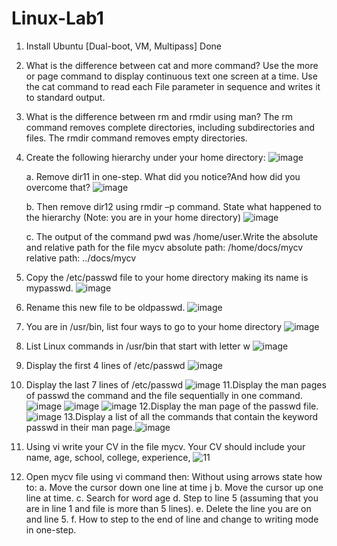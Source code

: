 # Linux-Lab1
1. Install Ubuntu [Dual-boot, VM, Multipass]
   Done
2. What is the difference between cat and more command?
   Use the more or page command to display continuous text one screen at a time. Use the cat command to read each File parameter in sequence and writes it to standard output.
3. What is the difference between rm and rmdir using man?
     The rm command removes complete directories, including subdirectories and files. The rmdir command removes empty directories.
4. Create the following hierarchy under your home directory:    ![image](https://github.com/user-attachments/assets/77d98b3d-eed8-4ff6-9352-824da1aff71e)

   a. Remove dir11 in one-step. What did you notice?And how did you overcome that?    ![image](https://github.com/user-attachments/assets/e7896dc8-1a1c-4696-b417-3332c481d9d9)

   b. Then remove dir12 using rmdir –p command. State what happened to the hierarchy (Note: you are in your home directory)    ![image](https://github.com/user-attachments/assets/9cc86c6f-0fe6-4a00-a605-680f1c1b2690)

   c. The output of the command pwd was /home/user.Write the absolute and relative path for the file mycv
   absolute path: /home/docs/mycv
   relative path: ../docs/mycv
5. Copy the /etc/passwd file to your home directory making its name is mypasswd. ![image](https://github.com/user-attachments/assets/32020427-5d63-4026-892e-4bb966dc41d8)
6. Rename this new file to be oldpasswd. ![image](https://github.com/user-attachments/assets/7f5fd1f4-9420-4eeb-89d4-5f932d29d855)
7. You are in /usr/bin, list four ways to go to your home directory ![image](https://github.com/user-attachments/assets/3ced9534-4fa2-452c-aa50-0ff0b637e8d1)
8. List Linux commands in /usr/bin that start with letter w ![image](https://github.com/user-attachments/assets/c5a91601-5742-49bf-bf59-77ee5c6fc060)
9.  Display the first 4 lines of /etc/passwd ![image](https://github.com/user-attachments/assets/1d30736c-3c91-409d-bcb4-78b83b1419c2)
10. Display the last 7 lines of /etc/passwd ![image](https://github.com/user-attachments/assets/f05edb8e-dd8d-48a7-9710-e92b65180169)
11.Display the man pages of passwd the command and the file sequentially in one command.
   ![image](https://github.com/user-attachments/assets/ddc9c4c6-47fc-462e-a543-6b8b846ebac1)
   ![image](https://github.com/user-attachments/assets/0c5971a8-676a-4d2a-ab17-2f80d8e49ecb)
   ![image](https://github.com/user-attachments/assets/6b04fe5e-df4b-49fc-b41e-23bbc19a1c15)
12.Display the man page of the passwd file. ![image](https://github.com/user-attachments/assets/ceeeb32b-b2f6-4c52-99eb-a5feef022652)
13.Display a list of all the commands that contain the keyword passwd in their man page.![image](https://github.com/user-attachments/assets/4845fe86-6436-4b1d-800f-f7ff082e19a6)
14. Using vi write your CV in the file mycv. Your CV should include your name, age, school, college, experience, ![11](https://github.com/user-attachments/assets/cd0290bb-fb99-4d86-9e5d-80243d671cc4)
15. Open mycv file using vi command then: Without
using arrows state how to:
a. Move the cursor down one line at time   j
b. Move the cursor up one line at time.
c. Search for word age
d. Step to line 5 (assuming that you are in line 1 and file is more than 5 lines).
e. Delete the line you are on and line 5.
f. How to step to the end of line and change to writing mode in one-step.










